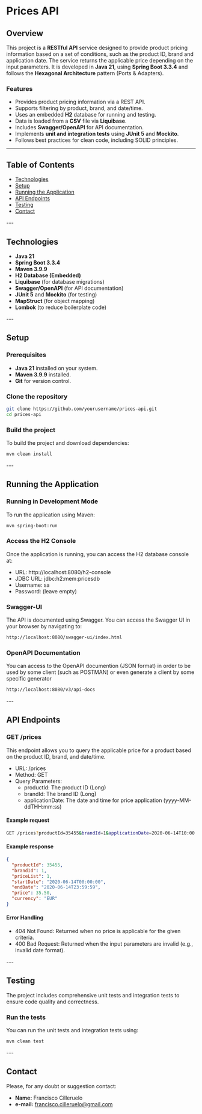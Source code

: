 # Prices API

## Overview

This project is a **RESTful API** service designed to provide product pricing information based on a set of conditions, such as the product ID, brand and application date. The service returns the applicable price depending on the input parameters. It is developed in **Java 21**, using **Spring Boot 3.3.4** and follows the **Hexagonal Architecture** pattern (Ports & Adapters).

### Features

- Provides product pricing information via a REST API.
- Supports filtering by product, brand, and date/time.
- Uses an embedded **H2** database for running and testing.
- Data is loaded from a **CSV** file via **Liquibase**.
- Includes **Swagger/OpenAPI** for API documentation.
- Implements **unit and integration tests** using **JUnit 5** and **Mockito**.
- Follows best practices for clean code, including SOLID principles.
  
---

## Table of Contents

- [Technologies](#technologies)
- [Setup](#setup)
- [Running the Application](#running-the-application)
- [API Endpoints](#api-endpoints)
- [Testing](#testing)
- [Contact](#contact)

<div id='technologies' />
---

## Technologies

- **Java 21**
- **Spring Boot 3.3.4**
- **Maven 3.9.9**
- **H2 Database (Embedded)**
- **Liquibase** (for database migrations)
- **Swagger/OpenAPI** (for API documentation)
- **JUnit 5** and **Mockito** (for testing)
- **MapStruct** (for object mapping)
- **Lombok** (to reduce boilerplate code)

<div id='setup' />
---

## Setup

### Prerequisites

- **Java 21** installed on your system.
- **Maven 3.9.9** installed.
- **Git** for version control.

### Clone the repository

```bash
git clone https://github.com/yourusername/prices-api.git
cd prices-api
```

### Build the project

To build the project and download dependencies:

```bash
mvn clean install
```

<div id='running-the-application' />
---

## Running the Application

### Running in Development Mode

To run the application using Maven:

```bash
mvn spring-boot:run
```

### Access the H2 Console

Once the application is running, you can access the H2 database console at:

- URL: http://localhost:8080/h2-console
- JDBC URL: jdbc:h2:mem:pricesdb
- Username: sa
- Password: (leave empty)

### Swagger-UI

The API is documented using Swagger. You can access the Swagger UI in your browser by navigating to:

```bash
http://localhost:8080/swagger-ui/index.html
```

### OpenAPI Documentation

You can access to the OpenAPI documention (JSON format) in order to be used by some client (such as POSTMAN) or even generate a client by some specific generator

```bash
http://localhost:8080/v3/api-docs
```

<div id='api-endpoints' />
---

## API Endpoints

### GET /prices

This endpoint allows you to query the applicable price for a product based on the product ID, brand, and date/time.

- URL: /prices
- Method: GET
- Query Parameters:
    - productId: The product ID (Long)
    - brandId: The brand ID (Long)
    - applicationDate: The date and time for price application (yyyy-MM-ddTHH:mm:ss)
    
#### Example request
 
```bash
GET /prices?productId=35455&brandId=1&applicationDate=2020-06-14T10:00:00
```

#### Example response

```json
{
  "productId": 35455,
  "brandId": 1,
  "priceList": 1,
  "startDate": "2020-06-14T00:00:00",
  "endDate": "2020-06-14T23:59:59",
  "price": 35.50,
  "currency": "EUR"
}
```

#### Error Handling

- 404 Not Found: Returned when no price is applicable for the given criteria.
- 400 Bad Request: Returned when the input parameters are invalid (e.g., invalid date format).

<div id='testing' />
---

## Testing

The project includes comprehensive unit tests and integration tests to ensure code quality and correctness.

### Run the tests

You can run the unit tests and integration tests using:

```bash
mvn clean test
```

<div id='contact' />
---

## Contact

Please, for any doubt or suggestion contact:

- **Name:** Francisco Cilleruelo
- **e-mail:** [francisco.cilleruelo@gmail.com](mailto:francisco.cilleruelo@gmail.com)